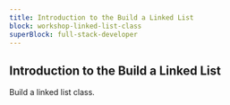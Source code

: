 ```yaml
---
title: Introduction to the Build a Linked List
block: workshop-linked-list-class
superBlock: full-stack-developer
---
```


## Introduction to the Build a Linked List

Build a linked list class.
